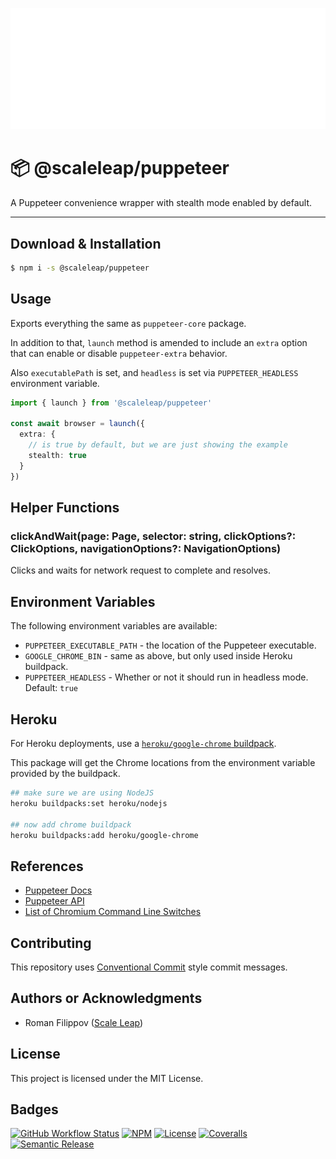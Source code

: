 ![](https://raw.githubusercontent.com/ScaleLeap/puppeteer/master/docs/assets/header.png)

📦 @scaleleap/puppeteer
===================================

A Puppeteer convenience wrapper with stealth mode enabled by default.

---

## Download & Installation

```sh
$ npm i -s @scaleleap/puppeteer
```

## Usage

Exports everything the same as `puppeteer-core` package.

In addition to that, `launch` method is amended to include an `extra` option that can enable or
disable `puppeteer-extra` behavior.

Also `executablePath` is set, and `headless` is set via `PUPPETEER_HEADLESS` environment variable.

```ts
import { launch } from '@scaleleap/puppeteer'

const await browser = launch({
  extra: {
    // is true by default, but we are just showing the example
    stealth: true
  }
})

```

## Helper Functions

### clickAndWait(page: Page, selector: string, clickOptions?: ClickOptions, navigationOptions?: NavigationOptions)

Clicks and waits for network request to complete and resolves.

## Environment Variables

The following environment variables are available:

 * `PUPPETEER_EXECUTABLE_PATH` - the location of the Puppeteer executable.
 * `GOOGLE_CHROME_BIN` - same as above, but only used inside Heroku buildpack.
 * `PUPPETEER_HEADLESS` - Whether or not it should run in headless mode. Default: `true`

## Heroku

For Heroku deployments, use a [`heroku/google-chrome` buildpack](https://github.com/heroku/heroku-buildpack-google-chrome).

This package will get the Chrome locations from the environment variable provided by the buildpack.

```sh
## make sure we are using NodeJS
heroku buildpacks:set heroku/nodejs

## now add chrome buildpack
heroku buildpacks:add heroku/google-chrome
```

## References

* [Puppeteer Docs](https://pptr.dev/)
* [Puppeteer API](https://github.com/puppeteer/puppeteer/blob/master/docs/api.md)
* [List of Chromium Command Line Switches](https://peter.sh/experiments/chromium-command-line-switches/)

## Contributing

This repository uses [Conventional Commit](https://www.conventionalcommits.org/) style commit messages.

## Authors or Acknowledgments

* Roman Filippov ([Scale Leap](https://www.scaleleap.com))

## License

This project is licensed under the MIT License.

## Badges

[![GitHub Workflow Status](https://img.shields.io/github/workflow/status/ScaleLeap/puppeteer/CI)](https://github.com/ScaleLeap/puppeteer/actions)
[![NPM](https://img.shields.io/npm/v/@scaleleap/puppeteer)](https://npm.im/@scaleleap/puppeteer)
[![License](https://img.shields.io/npm/l/@scaleleap/puppeteer)](./LICENSE)
[![Coveralls](https://img.shields.io/coveralls/github/scaleleap/puppeteer)](https://coveralls.io/github/ScaleLeap/puppeteer)
[![Semantic Release](https://img.shields.io/badge/%20%20%F0%9F%93%A6%F0%9F%9A%80-semantic--release-e10079.svg)](https://github.com/semantic-release/semantic-release)